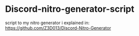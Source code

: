 # Discord-nitro-generator-script
script to my nitro generator i explained in: https://github.com/Z3D013/Discord-Nitro-Generator
